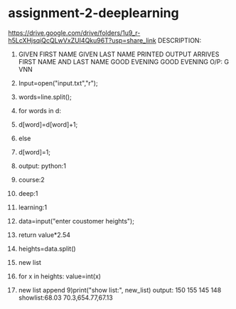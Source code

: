 # assignment-2-deeplearning
https://drive.google.com/drive/folders/1u9_r-h5LcXHjsqiQcQLwVxZUI4Qku96T?usp=share_link
DESCRIPTION:
1) GIVEN FIRST NAME
GIVEN LAST NAME 
PRINTED 
OUTPUT ARRIVES 
FIRST NAME AND LAST NAME 
GOOD EVENING 
GOOD 
EVENING
O/P: G VNN

2) Input=open("input.txt","r");
3) words=line.split();
4) for words in d:
5) d[word]=d[word]+1;
6) else
7) d[word]=1;
8) output: python:1
9) course:2
10) deep:1
11) learning:1

3) data=input("enter coustomer heights");
4) return value*2.54
5) heights=data.split()
6) new list
7) for x in heights: value=int(x)
8) new list append 
9)print("show list:", new_list)
output:
150 155 145 148
showlist:68.03 70.3,654.77,67.13
